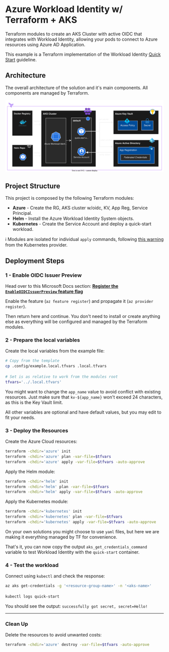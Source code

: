 # Azure Workload Identity w/ Terraform + AKS

Terraform modules to create an AKS Cluster with active OIDC that integrates with Workload Identity, allowing your pods to connect to Azure resources using Azure AD Application.

This example is a Terraform implementation of the Workload Identity [Quick Start](https://azure.github.io/azure-workload-identity/docs/quick-start.html) guideline.

## Architecture

The overall architecture of the solution and it's main components. All components are managed by Terraform.

<img src=".docs/solution.drawio.svg" width=800>

## Project Structure

This project is composed by the following Terraform modules:

- **Azure** - Create the RG, AKS cluster w/oidc, KV, App Reg, Service Principal.
- **Helm** - Install the Azure Workload Identity System objects.
- **Kubernetes** - Create the Service Account and deploy a quick-start workload.

ℹ️ Modules are isolated for individual `apply` commands, following [this warning](https://registry.terraform.io/providers/hashicorp/kubernetes/latest/docs#stacking-with-managed-kubernetes-cluster-resources) from the Kubernetes provider.

## Deployment Steps

### 1 - Enable OIDC Issuer Preview

Head over to this Microsoft Docs section: **[Register the `EnableOIDCIssuerPreview` feature flag](https://docs.microsoft.com/en-us/azure/aks/cluster-configuration#register-the-enableoidcissuerpreview-feature-flag)**

Enable the feature (`az feature register`) and propagate it (`az provider register`).

Then return here and continue. You don't need to install or create anything else as everything will be configured and managed by the Terraform modules.

### 2 - Prepare the local variables

Create the local variables from the example file:

```sh
# Copy from the template
cp .config/example.local.tfvars .local.tfvars

# Set is as relative to work from the modules root
tfvars='../.local.tfvars'
```

You might want to change the `app_name` value to avoid conflict with existing resources. Just make sure that `kv-${app_name}` won't exceed 24 characters, as this is the Key Vault limit.

All other variables are optional and have default values, but you may edit to fit your needs.

### 3 - Deploy the Resources

Create the Azure Cloud resources:

```bash
terraform -chdir='azure' init
terraform -chdir='azure' plan -var-file=$tfvars
terraform -chdir='azure' apply -var-file=$tfvars -auto-approve
```

Apply the Helm module:

```bash
terraform -chdir='helm' init
terraform -chdir='helm' plan -var-file=$tfvars
terraform -chdir='helm' apply -var-file=$tfvars -auto-approve
```

Apply the Kubernetes module:

```bash
terraform -chdir='kubernetes' init
terraform -chdir='kubernetes' plan -var-file=$tfvars
terraform -chdir='kubernetes' apply -var-file=$tfvars -auto-approve
```
On your own solutions you might choose to use `yaml` files, but here we are making it everything managed by TF for convenience.

That's it, you can now copy the output `aks_get_credentials_command` variable to test Workload Identity with the `quick-start` container.


### 4 - Test the workload

Connect using `kubectl` and check the response:

```bash
az aks get-credentials -g '<resource-group-name>' -n '<aks-name>'

kubectl logs quick-start
```

You should see the output: `successfully got secret, secret=Hello!`

---

### Clean Up

Delete the resources to avoid unwanted costs:

```bash
terraform -chdir='azure' destroy -var-file=$tfvars -auto-approve
```
